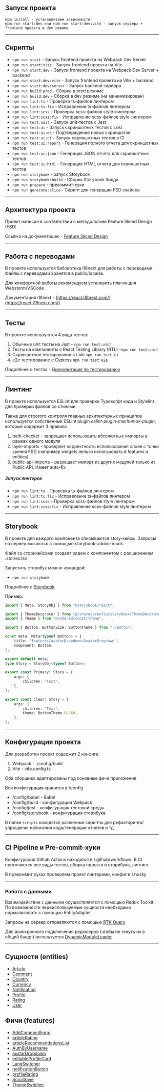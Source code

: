 ## Запуск проекта

```
npm install - устанавливаем зависимости
npm run start:dev или npm run start:dev:vite - запуск сервера + frontend проекта в dev режиме
```

---

## Скрипты

-   `npm run start` - Запуск frontend проекта на Webpack Dev Server
-   `npm run start:vite` - Запуск frontend проекта на Vite
-   `npm run start:dev` - Запуск frontend проекта на Webpack Dev Server + backend
-   `npm run start:dev:vite` - Запуск frontend проекта на Vite + backend
-   `npm run start:dev:server` - Запуск backend сервера
-   `npm run build:prod` - Сборка в prod режиме
-   `npm run build:dev` - Сборка в dev режиме (не минимизирован)
-   `npm run lint:ts` - Проверка ts-файлов линтером
-   `npm run lint:ts:fix` - Исправление ts-файлов линтером
-   `npm run lint:scss` - Проверка scss-файлов style-линтером
-   `npm run lint:scss:fix` - Исправление scss-файлов style-линтером
-   `npm run test:unit` - Запуск unit-тестов с Jest
-   `npm run test:ui` - Запуск скриншотных тестов с Loki
-   `npm run test:ui:ok` - Подтверждение новых скриншотов
-   `npm run test:ui:ci` - Запуск скриншотных тестов в CI
-   `npm run test:ui:report` - Генерация полного отчета для скриншотных тестов
-   `npm run test:ui:json` - Генерация JSON отчета для скриншотных тестов
-   `npm run test:ui:html` - Генерация HTML отчета для скриншотных тестов
-   `npm run storybook` - запуск Storybook
-   `npm run storybook:build` - Сборка Storybook билда
-   `npm run prepare` - прекоммит-хуки
-   `npm run generate:slice` - Скрипт для генерации FSD слайсов

---

## Архитектура проекта

Проект написан в соответствии с методологией Feature Sliced Design (FSD)

Ссылка на документацию - [Feature Sliced Design](https://feature-sliced.design/docs/get-started/tutorial)

---

## Работа с переводами

В проекте используется библиотека i18next для работы с переводами.
Файлы с переводами хранятся в public/locales.

Для комфортной работы рекомендуем установить плагин для Webstorm/VSCode

Документация i18next - [https://react.i18next.com/](https://react.i18next.com/)

---

## Тесты

В проекте используются 4 вида тестов:

1. Обычные unit тесты на Jest - `npm run test:unit`
2. Тесты на компоненты с React Testing Library (RTL) -`npm run test:unit`
3. Скриншотное тестирование с Loki `npm run test:ui`
4. e2e тестирование с Cypress `npm run test:e2e`

Подробнее о тестах - [Документация по тестированию](/docs/tests.md)

---

## Линтинг

В проекте используется ESLint для проверки Typescript кода и Stylelint для проверки файлов со стилями.

Также для строгого контроля главных архитектурных принципов
используется собственный ESLint plugin _eslint-plugin-machumak-plugin_,
который содержит 3 правила

1. path-checker - запрещает использовать абсолютные импорты в рамках одного модуля
2. layer-imports - проверяет корректность использования слоев с точки зрения FSD
   (например widgets нельзя использовать в features и entities)
3. public-api-imports - разрешает импорт из других модулей только из Public API. Имеет auto-fix

##### Запуск линтеров

-   `npm run lint:ts` - Проверка ts-файлов линтером
-   `npm run lint:ts:fix` - Исправление ts-файлов линтером
-   `npm run lint:scss` - Проверка scss-файлов style линтером
-   `npm run lint:scss:fix` - Исправление scss-файлов style линтером

---

## Storybook

В проекте для каждого компонента описываются story-кейсы.
Запросы на сервер мокаются с помощью storybook-addon-mock.

Файл со сторикейсами создает рядом с компонентом с расширением .stories.tsx

Запустить сторибук можно командой:

-   `npm run storybook`

Подробнее о [Storybook](/docs/storybook.md)

Пример:

```typescript jsx
import { Meta, StoryObj } from "@storybook/react";

import { ThemeDecorator } from "@/shared/config/storybook/ThemeDecorator/ThemeDecorator";
import { Theme } from "@/shared/const/theme";

import { Button, ButtonSize, ButtonTheme } from "./Button";

const meta: Meta<typeof Button> = {
    title: "features/avatarDropdown/AvatarDropdown",
    component: Button,
};

export default meta;
type Story = StoryObj<typeof Button>;

export const Primary: Story = {
    args: {
        children: "Text",
    },
};

export const Clear: Story = {
    args: {
        children: "Text",
        theme: ButtonTheme.CLEAR,
    },
};
```

---

## Конфигурация проекта

Для разработки проект содержит 2 конфига:

1. Webpack - ./config/build
2. Vite - vite.config.ts

Оба сборщика адаптированы под основные фичи приложения.

Вся конфигурация хранится в /config

-   /config/babel - Babel
-   /config/build - конфигурация Webpack
-   /config/jest - конфигурация тестовой среды
-   /config/storybook - конфигурация сторибука

В папке `scripts` находятся различные скрипты для рефакторинга/упрощения написания кода/генерации отчетов и тд.

---

## CI Pipeline и Pre-commit-хуки

Конфигурация Github Actions находится в /.github/workflows.
В CI прогоняются все виды тестов, сборка проекта и сторибука, линтинг.

В прекоммит хуках проверяем проект линтерами, конфиг в /.husky

---

### Работа с данными

Взаимодействие с данными осуществляется с помощью Redux Toolkit.
По возможности переиспользуемые сущности необходимо нормализовать с помощью EntityAdapter

Запросы на сервер отправляются с помощью [RTK Query](/src/shared/api/rtkApi.ts)

Для асинхронного подключения редюсеров (чтобы не тянуть их в общий бандл) используется
[DynamicModuleLoader](/src/shared/lib/components/DynamicModuleLoader/DynamicModuleLoader.tsx)

---

## Сущности (entities)

-   [Article](/src/entities/Article)
-   [Comment](/src/entities/Comment)
-   [Country](/src/entities/Country)
-   [Currency](/src/entities/Currency)
-   [Notification](/src/entities/Notification)
-   [Profile](/src/entities/Profile)
-   [Rating](/src/entities/Rating)
-   [User](/src/entities/User)

## Фичи (features)

-   [AddCommentForm](/src/features/AddCommentForm)
-   [articleRating](/src/features/articleRating)
-   [articleRecommendationsList](/src/features/articleRecommendationsList)
-   [AuthByUsername](/src/features/AuthByUsername)
-   [avatarDropdown](/src/features/avatarDropdown)
-   [editableProfileCard](/src/features/editableProfileCard)
-   [LangSwitcher](/src/features/LangSwitcher)
-   [notificationButton](/src/features/notificationButton)
-   [profileRating](/src/features/profileRating)
-   [ScrollSave](/src/features/ScrollSave)
-   [ThemeSwitcher](/src/features/ThemeSwitcher)
